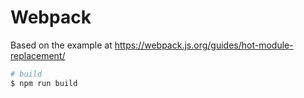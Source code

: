 Webpack
=======

Based on the example at https://webpack.js.org/guides/hot-module-replacement/

```sh
# build
$ npm run build
```

